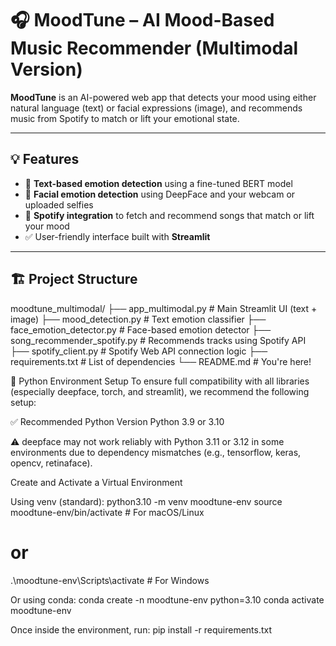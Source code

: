 # 🎧 MoodTune – AI Mood-Based Music Recommender (Multimodal Version)

**MoodTune** is an AI-powered web app that detects your mood using either natural language (text) or facial expressions (image), and recommends music from Spotify to match or lift your emotional state.

---

## 💡 Features

- 🤖 **Text-based emotion detection** using a fine-tuned BERT model
- 📸 **Facial emotion detection** using DeepFace and your webcam or uploaded selfies
- 🎵 **Spotify integration** to fetch and recommend songs that match or lift your mood
- ✅ User-friendly interface built with **Streamlit**

---

## 🏗️ Project Structure

moodtune_multimodal/
├── app_multimodal.py # Main Streamlit UI (text + image)
├── mood_detection.py # Text emotion classifier
├── face_emotion_detector.py # Face-based emotion detector
├── song_recommender_spotify.py # Recommends tracks using Spotify API
├── spotify_client.py # Spotify Web API connection logic
├── requirements.txt # List of dependencies
└── README.md # You're here!



🐍 Python Environment Setup
To ensure full compatibility with all libraries (especially deepface, torch, and streamlit), we recommend the following setup:

✅ Recommended Python Version
Python 3.9 or 3.10

⚠️ deepface may not work reliably with Python 3.11 or 3.12 in some environments due to dependency mismatches (e.g., tensorflow, keras, opencv, retinaface).


Create and Activate a Virtual Environment

Using venv (standard):
python3.10 -m venv moodtune-env
source moodtune-env/bin/activate  # For macOS/Linux
# or
.\moodtune-env\Scripts\activate   # For Windows



Or using conda:
conda create -n moodtune-env python=3.10
conda activate moodtune-env


Once inside the environment, run:
pip install -r requirements.txt
